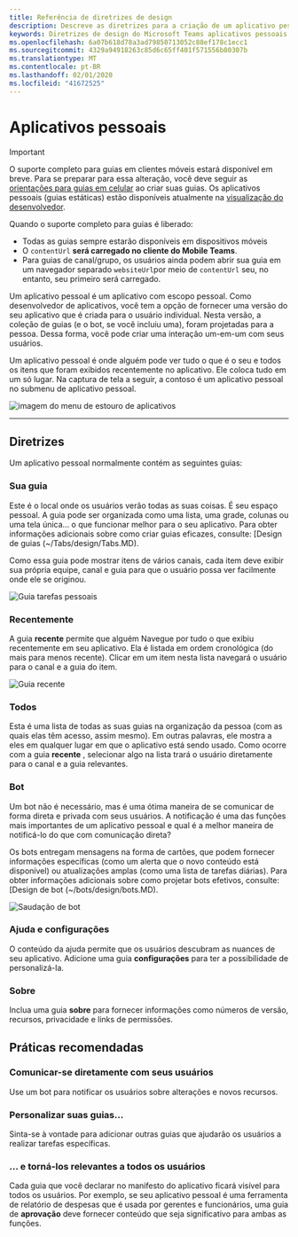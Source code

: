 ```yaml
---
title: Referência de diretrizes de design
description: Descreve as diretrizes para a criação de um aplicativo pessoal
keywords: Diretrizes de design do Microsoft Teams aplicativos pessoais da estrutura de referência
ms.openlocfilehash: 6a07b618d78a3ad79850713052c88ef178c1ecc1
ms.sourcegitcommit: 4329a94918263c85d6c65ff401f571556b80307b
ms.translationtype: MT
ms.contentlocale: pt-BR
ms.lasthandoff: 02/01/2020
ms.locfileid: "41672525"
---
```

# <a name="personal-apps"></a>Aplicativos pessoais

> [!Important]
> O suporte completo para guias em clientes móveis estará disponível em breve. Para se preparar para essa alteração, você deve seguir as [orientações para guias em celular](~/tabs/design/tabs-mobile.md) ao criar suas guias. Os aplicativos pessoais (guias estáticas) estão disponíveis atualmente na [visualização do desenvolvedor](~/resources/dev-preview/developer-preview-intro.md).
>
> Quando o suporte completo para guias é liberado:
>
> * Todas as guias sempre estarão disponíveis em dispositivos móveis
> * O `contentUrl` **será carregado no cliente do Mobile Teams**.
> * Para guias de canal/grupo, os usuários ainda podem abrir sua guia em um navegador separado `websiteUrl`por meio de `contentUrl` seu, no entanto, seu primeiro será carregado.

Um aplicativo pessoal é um aplicativo com escopo pessoal. Como desenvolvedor de aplicativos, você tem a opção de fornecer uma versão do seu aplicativo que é criada para o usuário individual. Nesta versão, a coleção de guias (e o bot, se você incluiu uma), foram projetadas para a pessoa. Dessa forma, você pode criar uma interação um-em-um com seus usuários.

Um aplicativo pessoal é onde alguém pode ver tudo o que é o seu e todos os itens que foram exibidos recentemente no aplicativo. Ele coloca tudo em um só lugar. Na captura de tela a seguir, a contoso é um aplicativo pessoal no submenu de aplicativo pessoal.

![imagem do menu de estouro de aplicativos](~/assets/images/Personal-apps-App-flyout.png)

---

## <a name="guidelines"></a>Diretrizes

Um aplicativo pessoal normalmente contém as seguintes guias:

### <a name="your-tab"></a>Sua guia

Este é o local onde os usuários verão todas as suas coisas. É seu espaço pessoal. A guia pode ser organizada como uma lista, uma grade, colunas ou uma tela única... o que funcionar melhor para o seu aplicativo. Para obter informações adicionais sobre como criar guias eficazes, consulte: [Design de guias (~/Tabs/design/Tabs.MD).

Como essa guia pode mostrar itens de vários canais, cada item deve exibir sua própria equipe, canal e guia para que o usuário possa ver facilmente onde ele se originou.

![Guia tarefas pessoais](~/assets/images/Personal-apps-MY-tab.png)

### <a name="recent"></a>Recentemente

A guia **recente** permite que alguém Navegue por tudo o que exibiu recentemente em seu aplicativo. Ela é listada em ordem cronológica (do mais para menos recente). Clicar em um item nesta lista navegará o usuário para o canal e a guia do item.

![Guia recente](~/assets/images/Personal-apps-Recent-tab.png)

### <a name="all"></a>Todos

Esta é uma lista de todas as suas guias na organização da pessoa (com as quais elas têm acesso, assim mesmo). Em outras palavras, ele mostra a eles em qualquer lugar em que o aplicativo está sendo usado. Como ocorre com a guia **recente** , selecionar algo na lista trará o usuário diretamente para o canal e a guia relevantes.

### <a name="bot"></a>Bot

Um bot não é necessário, mas é uma ótima maneira de se comunicar de forma direta e privada com seus usuários. A notificação é uma das funções mais importantes de um aplicativo pessoal e qual é a melhor maneira de notificá-lo do que com comunicação direta?

Os bots entregam mensagens na forma de cartões, que podem fornecer informações específicas (como um alerta que o novo conteúdo está disponível) ou atualizações amplas (como uma lista de tarefas diárias). Para obter informações adicionais sobre como projetar bots efetivos, consulte: [Design de bot (~/bots/design/bots.MD).

![Saudação de bot](~/assets/images/Personal-apps-Bot.png)

### <a name="help-and-settings"></a>Ajuda e configurações

O conteúdo da ajuda permite que os usuários descubram as nuances de seu aplicativo. Adicione uma guia **configurações** para ter a possibilidade de personalizá-la.

### <a name="about"></a>Sobre

Inclua uma guia **sobre** para fornecer informações como números de versão, recursos, privacidade e links de permissões.

## <a name="best-practices"></a>Práticas recomendadas

### <a name="communicate-directly-with-your-users"></a>Comunicar-se diretamente com seus usuários

Use um bot para notificar os usuários sobre alterações e novos recursos.

### <a name="customize-your-tabs"></a>Personalizar suas guias...

Sinta-se à vontade para adicionar outras guias que ajudarão os usuários a realizar tarefas específicas.

### <a name="and-make-them-relevant-to-every-user"></a>... e torná-los relevantes a todos os usuários

Cada guia que você declarar no manifesto do aplicativo ficará visível para todos os usuários. Por exemplo, se seu aplicativo pessoal é uma ferramenta de relatório de despesas que é usada por gerentes e funcionários, uma guia de **aprovação** deve fornecer conteúdo que seja significativo para ambas as funções.
